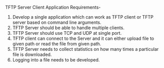 
  
TFTP Server Client Application 
Requirements-

1.  Develop a single application which can work as TFTP client or TFTP server based on command line arguments.
2.	TFTP Server should be able to handle multiple clients.
3.	TFTP Server should use TCP and UDP at single port.
4.	TFTP client can connect to the Server and it can either upload file to given path or read the file from given path. 
5.	TFTP Server needs to collect statistics on how many times a particular file is downloaded.
6.	Logging into a file needs to be developed. 
